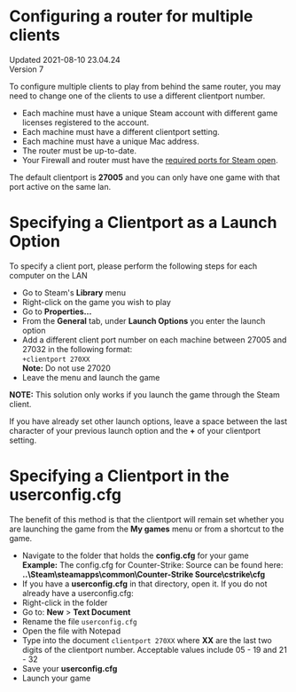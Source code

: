 # Configuring a router for multiple clients
Updated 2021-08-10 23.04.24  
Version 7  

To configure multiple clients to play from behind the same router, you may need to change one of the clients to use a different clientport number.  
* Each machine must have a unique Steam account with different game licenses registered to the account.
* Each machine must have a different clientport setting.
* Each machine must have a unique Mac address.
* The router must be up-to-date.
* Your Firewall and router must have the [required ports for Steam open](https://help.steampowered.com/en/faqs/view/669A-2F68-D1D1-A5EC).
  
The default clientport is **27005** and you can only have one game with that port active on the same lan.  
  
  
# Specifying a Clientport as a Launch Option
  
To specify a client port, please perform the following steps for each computer on the LAN  
* Go to Steam's **Library** menu
* Right-click on the game you wish to play
* Go to **Properties...**
* From the **General** tab, under **Launch Options** you enter the launch option
* Add a different client port number on each machine between 27005 and 27032 in the following format:  
`+clientport 270XX`  
**Note:** Do not use 27020
* Leave the menu and launch the game
  
**NOTE:** This solution only works if you launch the game through the Steam client.  
  
If you have already set other launch options, leave a space between the last character of your previous launch option and the **+** of your clientport setting.  
  
  
# Specifying a Clientport in the userconfig.cfg
  
The benefit of this method is that the clientport will remain set whether you are launching the game from the **My games** menu or from a shortcut to the game.  
* Navigate to the folder that holds the **config.cfg** for your game  
**Example:** The config.cfg for Counter-Strike: Source can be found here:  
**..\Steam\steamapps\common\Counter-Strike Source\cstrike\cfg**
* If you have a **userconfig.cfg** in that directory, open it. If you do not already have a userconfig.cfg: 
* Right-click in the folder
* Go to: **New** > **Text Document**
* Rename the file `userconfig.cfg`
* Open the file with Notepad
* Type into the document `clientport 270XX` where **XX** are the last two digits of the clientport number. Acceptable values include 05 - 19 and 21 - 32
* Save your **userconfig.cfg**
* Launch your game